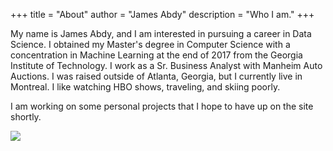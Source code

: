 +++
title = "About"
author = "James Abdy"
description = "Who I am."
+++

My name is James Abdy, and I am interested in pursuing a career in Data Science. I obtained my Master's degree in Computer Science with a concentration in Machine Learning at the end of 2017 from the Georgia Institute of Technology. I work as a Sr. Business Analyst with Manheim Auto Auctions. I was raised outside of Atlanta, Georgia, but I currently live in Montreal. I like watching HBO shows, traveling, and skiing poorly.

I am working on some personal projects that I hope to have up on the site shortly. 


<img id="about_pic" src="/img/ship_pic.jpg">